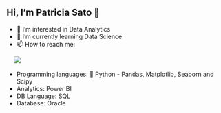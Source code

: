 ## Hi, I’m Patricia Sato 👋 
- 👀 I’m interested in Data Analytics
- 🌱 I’m currently learning Data Science
- 📫 How to reach me: 
<div><pre>
  <a href="https://www.linkedin.com/in/patricia-s-698665289" target="_blank"><img src="https://img.shields.io/badge/LinkedIn-0077B5?style=for-the-badge&logo=linkedin&logoColor=white target="_blank"></a>
</pre></div>

- Programming languages: 🐍 Python - Pandas, Matplotlib, Seaborn and Scipy
- Analytics: Power BI
- DB Language: SQL
- Database: Oracle


<!---
Patty-Sato/Patty-Sato is a ✨ special ✨ repository because its `README.md` (this file) appears on your GitHub profile.
You can click the Preview link to take a look at your changes.
--->
